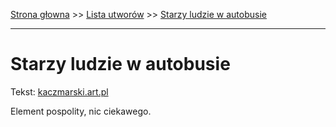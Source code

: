 [Strona głowna](../index.md) >> [Lista utworów](../list.md) >> [Starzy ludzie w autobusie](562.md)

---

# Starzy ludzie w autobusie

Tekst: [kaczmarski.art.pl](https://www.kaczmarski.art.pl/tworczosc/wiersze/starzy-ludzie-w-autobusie/)

Element pospolity, nic ciekawego.